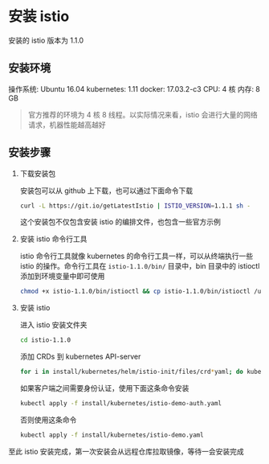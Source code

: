 # 安装 istio

安装的 istio 版本为 1.1.0

## 安装环境

操作系统: Ubuntu 16.04
kubernetes: 1.11
docker: 17.03.2-c3
CPU: 4 核
内存: 8 GB

> 官方推荐的环境为 4 核 8 线程。以实际情况来看，istio 会进行大量的网络请求，机器性能越高越好

## 安装步骤

1. 下载安装包

    安装包可以从 github 上下载，也可以通过下面命令下载

    ```sh
    curl -L https://git.io/getLatestIstio | ISTIO_VERSION=1.1.1 sh -
    ```

    这个安装包不仅包含安装 istio 的编排文件，也包含一些官方示例

2. 安装 istio 命令行工具

    istio 命令行工具就像 kubernetes 的命令行工具一样，可以从终端执行一些 istio 的操作。命令行工具在 `istio-1.1.0/bin/` 目录中，bin 目录中的 istioctl 添加到环境变量中即可使用

    ```sh
    chmod +x istio-1.1.0/bin/istioctl && cp istio-1.1.0/bin/istioctl /usr/local/bin/istioctl
    ```

3. 安装 istio

    进入 istio 安装文件夹
    ```sh
    cd istio-1.1.0
    ```

    添加 CRDs 到 kubernetes API-server
    ```sh
    for i in install/kubernetes/helm/istio-init/files/crd*yaml; do kubectl apply -f $i; done
    ```

    如果客户端之间需要身份认证，使用下面这条命令安装
    ```sh
    kubectl apply -f install/kubernetes/istio-demo-auth.yaml
    ```
    否则使用这条命令
    ```sh
    kubectl apply -f install/kubernetes/istio-demo.yaml
    ```

至此 istio 安装完成，第一次安装会从远程仓库拉取镜像，等待一会安装完成
